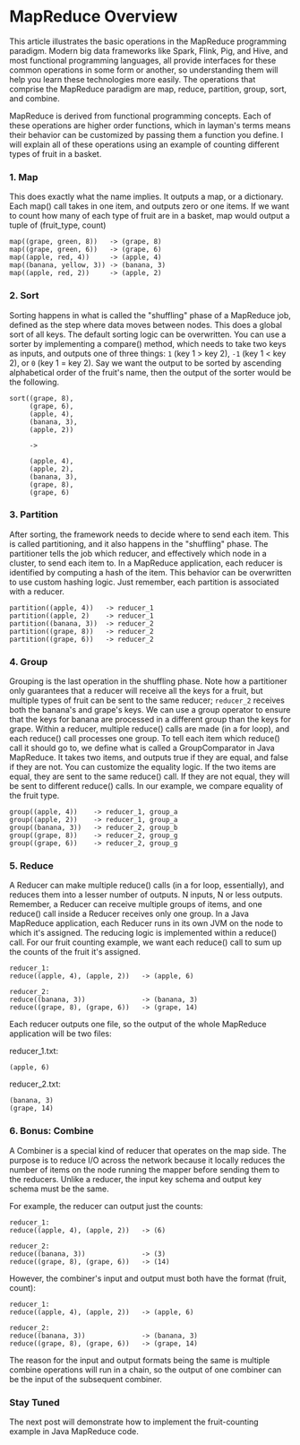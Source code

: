 # MapReduce Overview

This article illustrates the basic operations in the MapReduce programming paradigm. Modern big data frameworks like Spark, Flink, Pig, and Hive, and most functional programming languages, all provide interfaces for these common operations in some form or another, so understanding them will help you learn these technologies more easily. The operations that comprise the MapReduce paradigm are map, reduce, partition, group, sort, and combine. 

MapReduce is derived from functional programming concepts. Each of these operations are higher order functions, which in layman's terms means their behavior can be customized by passing them a function you define. I will explain all of these operations using an example of counting different types of fruit in a basket.

### 1. Map
This does exactly what the name implies. It outputs a map, or a dictionary. Each map() call takes in one item, and outputs zero or one items. If we want to count how many of each type of fruit are in a basket, map would output a tuple of (fruit_type, count)

```
map((grape, green, 8))   -> (grape, 8)
map((grape, green, 6))   -> (grape, 6)
map((apple, red, 4))     -> (apple, 4)
map((banana, yellow, 3)) -> (banana, 3)
map((apple, red, 2))     -> (apple, 2)
```

### 2. Sort
Sorting happens in what is called the "shuffling" phase of a MapReduce job, defined as the step where data moves between nodes. This does a global sort of all keys. The default sorting logic can be overwritten. You can use a sorter by implementing a compare() method, which needs to take two keys as inputs, and outputs one of three things: `1` (key 1 > key 2), `-1` (key 1 < key 2), or `0` (key 1 = key 2).  Say we want the output to be sorted by ascending alphabetical order of the fruit's name, then the output of the sorter would be the following.

```
sort((grape, 8),
     (grape, 6),
     (apple, 4),
     (banana, 3),
     (apple, 2))

     ->

     (apple, 4),
     (apple, 2),
     (banana, 3),
     (grape, 8),
     (grape, 6)

```

### 3. Partition
After sorting, the framework needs to decide where to send each item. This is called partitioning, and it also happens in the "shuffling" phase. The partitioner tells the job which reducer, and effectively which node in a cluster, to send each item to. In a MapReduce application, each reducer is identified by computing a hash of the item. This behavior can be overwritten to use custom hashing logic. Just remember, each partition is associated with a reducer.

```
partition((apple, 4))   -> reducer_1
partition((apple, 2)    -> reducer_1
partition((banana, 3))  -> reducer_2
partition((grape, 8))   -> reducer_2
partition((grape, 6))   -> reducer_2
```

### 4. Group
Grouping is the last operation in the shuffling phase. Note how a partitioner only guarantees that a reducer will receive all the keys for a fruit, but multiple types of fruit can be sent to the same reducer; `reducer_2` receives both the banana's and grape's keys. We can use a group operator to ensure that the keys for banana are processed in a different group than the keys for grape. Within a reducer, multiple reduce() calls are made (in a for loop), and each reduce() call processes one group. To tell each item which reduce() call it should go to, we define what is called a GroupComparator in Java MapReduce. It takes two items, and outputs true if they are equal, and false if they are not. You can customize the equality logic. If the two items are equal, they are sent to the same reduce() call. If they are not equal, they will be sent to different reduce() calls. In our example, we compare equality of the fruit type.

```
group((apple, 4))    -> reducer_1, group_a
group((apple, 2))    -> reducer_1, group_a
group((banana, 3))   -> reducer_2, group_b
group((grape, 8))    -> reducer_2, group_g
group((grape, 6))    -> reducer_2, group_g
```

### 5. Reduce
A Reducer can make multiple reduce() calls (in a for loop, essentially), and reduces them into a lesser number of outputs. N inputs, N or less outputs. Remember, a Reducer can receive multiple groups of items, and one reduce() call inside a Reducer receives only one group. In a Java MapReduce application, each Reducer runs in its own JVM on the node to which it's assigned. The reducing logic is implemented within a reduce() call. For our fruit counting example, we want each reduce() call to sum up the counts of the fruit it's assigned.

```
reducer_1:
reduce((apple, 4), (apple, 2))   -> (apple, 6)

reducer_2:
reduce((banana, 3))              -> (banana, 3)
reduce((grape, 8), (grape, 6))   -> (grape, 14)
```

Each reducer outputs one file, so the output of the whole MapReduce application will be two files:

reducer_1.txt:
```
(apple, 6)
```

reducer_2.txt:
```
(banana, 3)
(grape, 14)
```

### 6. Bonus: Combine
A Combiner is a special kind of reducer that operates on the map side. The purpose is to reduce I/O across the network because it locally reduces the number of items on the node running the mapper before sending them to the reducers. Unlike a reducer, the input key schema and output key schema must be the same. 

For example, the reducer can output just the counts:

```
reducer_1:
reduce((apple, 4), (apple, 2))   -> (6)

reducer_2:
reduce((banana, 3))              -> (3)
reduce((grape, 8), (grape, 6))   -> (14)
```

However, the combiner's input and output must both have the format (fruit, count):

```
reducer_1:
reduce((apple, 4), (apple, 2))   -> (apple, 6)

reducer_2:
reduce((banana, 3))              -> (banana, 3)
reduce((grape, 8), (grape, 6))   -> (grape, 14)
```

The reason for the input and output formats being the same is multiple combine operations will run in a chain, so the output of one combiner can be the input of the subsequent combiner.

### Stay Tuned
The next post will demonstrate how to implement the fruit-counting example in Java MapReduce code.
